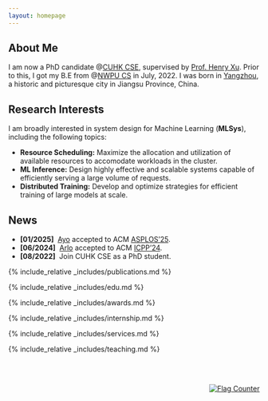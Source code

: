 ```yaml
---
layout: homepage
---
```


## About Me

I am now a PhD candidate @[CUHK CSE](https://www.cse.cuhk.edu.hk/), supervised by [Prof. Henry Xu](https://henryhxu.github.io/). Prior to this, I got my B.E from @[NWPU CS](https://www.nwpu.edu.cn/) in July, 2022. 
I was born in [Yangzhou](https://en.wikipedia.org/wiki/Yangzhou), a historic and picturesque city in Jiangsu Province, China.

## Research Interests
  I am broadly interested in system design for Machine Learning (**<autocolor>MLSys</autocolor>**), including the following topics:
- **<autocolor>Resource Scheduling:</autocolor>** Maximize the allocation and utilization of available resources to accomodate workloads in the cluster.
- **<autocolor>ML Inference:</autocolor>** Design highly effective and scalable systems capable of efficiently serving a large volume of requests.
- **<autocolor>Distributed Training:</autocolor>** Develop and optimize strategies for efficient training of large models at scale.

## News
- **[01/2025]** &nbsp;[Ayo](https://dl.acm.org/doi/10.1145/3676641.3716278) accepted to ACM [ASPLOS’25](https://www.asplos-conference.org/asplos2025/).
- **[06/2024]** &nbsp;[Arlo](https://dl.acm.org/doi/10.1145/3673038.3673124) accepted to ACM [ICPP’24](https://icpp2024.org/). 
- **[08/2022]** &nbsp;Join CUHK CSE as a PhD student.


{% include_relative _includes/publications.md %}

{% include_relative _includes/edu.md %}

{% include_relative _includes/awards.md %}


{% include_relative _includes/internship.md %}

{% include_relative _includes/services.md %}

{% include_relative _includes/teaching.md %}


<br><br>

<div style="text-align: right;">
    <a href="https://info.flagcounter.com/OELr">
        <img src="https://s05.flagcounter.com/count/OELr/bg_FFFFFF/txt_000000/border_CCCCCC/columns_2/maxflags_10/viewers_0/labels_0/pageviews_0/flags_0/percent_0/" 
             alt="Flag Counter" border="0">
    </a>
</div>
